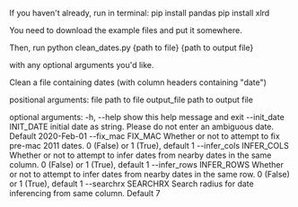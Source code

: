 
If you haven't already, run in terminal:
pip install pandas
pip install xlrd

You need to download the example files and put it somewhere.

Then, run python clean_dates.py {path to file} {path to output file} 

with any optional arguments you'd like. 

Clean a file containing dates (with column headers containing "date")

positional arguments:
  file                  path to file
  output_file           path to output file

optional arguments:
  -h, --help            show this help message and exit
  --init_date INIT_DATE
                        initial date as string. Please do not enter an
                        ambiguous date. Default 2020-Feb-01
  --fix_mac FIX_MAC     Whether or not to attempt to fix pre-mac 2011 dates. 0
                        (False) or 1 (True), default 1
  --infer_cols INFER_COLS
                        Whether or not to attempt to infer dates from nearby
                        dates in the same column. 0 (False) or 1 (True),
                        default 1
  --infer_rows INFER_ROWS
                        Whether or not to attempt to infer dates from nearby
                        dates in the same row. 0 (False) or 1 (True), default
                        1
  --searchrx SEARCHRX   Search radius for date inferencing from same column.
                        Default 7